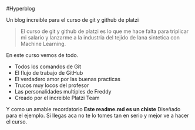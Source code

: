 #Hyperblog

Un blog increible para el curso de git y github de platzi

> El curso de git y github de platzi es lo que me hace falta para triplicar mi salario y lanzarme a la industria del tejido de lana sintetica con Machine Learning.

En este curso vemos de todo.
- Todos los comandos de Git
- El flujo de trabajo de GitHub
- El verdadero amor por las buenas practicas
- Trucos muy locos del profesor
- Las personalidades multiples de Freddy
- Creado por el increible Platzi Team

Y como un amable recordatorio  **Este readme.md es un chiste** Diseñado para el ejemplo. Si llegas aca no te lo tomes tan en serio y mejor ve a hacer el curso.